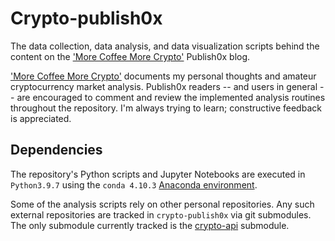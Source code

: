 # Crypto-publish0x 
The data collection, data analysis, and data visualization scripts behind the content on the ['More Coffee More Crypto'](https://www.publish0x.com/more-coffee-more-crypto) Publish0x blog. 

['More Coffee More Crypto'](https://www.publish0x.com/more-coffee-more-crypto) documents my personal thoughts and amateur cryptocurrency market analysis. Publish0x readers -- and users in general -- are encouraged to comment and review the implemented analysis routines throughout the repository. I'm always trying to learn; constructive feedback is appreciated. 

## Dependencies
The repository's Python scripts and Jupyter Notebooks are executed in `Python3.9.7` using the `conda 4.10.3` [Anaconda environment](https://www.anaconda.com/products/individual). 

Some of the analysis scripts rely on other personal repositories. Any such external repositories are tracked in `crypto-publish0x` via git submodules. The only submodule currently tracked is the [crypto-api](https://github.com/simplyrangel/crypto-api) submodule.
